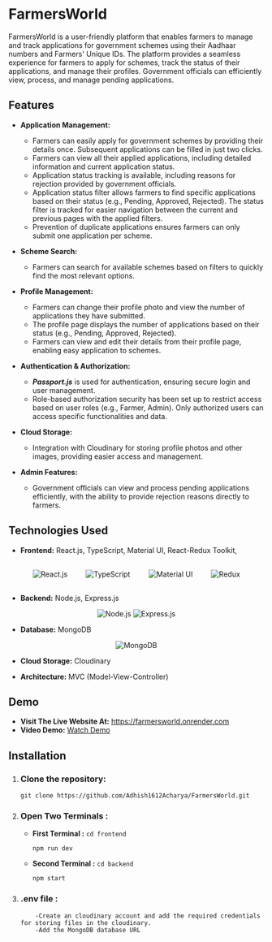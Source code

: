 # FarmersWorld

FarmersWorld is a user-friendly platform that enables farmers to manage and track applications for government schemes using their Aadhaar numbers and Farmers' Unique IDs. The platform provides a seamless experience for farmers to apply for schemes, track the status of their applications, and manage their profiles. Government officials can efficiently view, process, and manage pending applications.

## Features

- **Application Management:**

  - Farmers can easily apply for government schemes by providing their details once. Subsequent applications can be filled in just two clicks.
  - Farmers can view all their applied applications, including detailed information and current application status.
  - Application status tracking is available, including reasons for rejection provided by government officials.
  - Application status filter allows farmers to find specific applications based on their status (e.g., Pending, Approved, Rejected). The status filter is tracked for easier navigation between the current and previous pages with the applied filters.
  - Prevention of duplicate applications ensures farmers can only submit one application per scheme.

- **Scheme Search:**

  - Farmers can search for available schemes based on filters to quickly find the most relevant options.

- **Profile Management:**

  - Farmers can change their profile photo and view the number of applications they have submitted.
  - The profile page displays the number of applications based on their status (e.g., Pending, Approved, Rejected).
  - Farmers can view and edit their details from their profile page, enabling easy application to schemes.

- **Authentication & Authorization:**

  - **_Passport.js_** is used for authentication, ensuring secure login and user management.
  - Role-based authorization security has been set up to restrict access based on user roles (e.g., Farmer, Admin). Only authorized users can access specific functionalities and data.

- **Cloud Storage:**

  - Integration with Cloudinary for storing profile photos and other images, providing easier access and management.

- **Admin Features:**
  - Government officials can view and process pending applications efficiently, with the ability to provide rejection reasons directly to farmers.

## Technologies Used

- **Frontend:** React.js, TypeScript, Material UI, React-Redux Toolkit,
<p align="center">
  <img style="margin:1rem;" src="https://img.icons8.com/color/48/000000/react-native.png" alt="React.js" />
  <img style="margin:1rem;" src="https://img.icons8.com/color/48/000000/typescript.png" alt="TypeScript" />
  <img style="margin:1rem;" src="https://img.icons8.com/color/48/000000/material-ui.png" alt="Material UI" />
  <img style="margin:1rem;" src="https://img.icons8.com/color/48/000000/redux.png" alt="Redux" />
  </p>

- **Backend:** Node.js, Express.js
<p align="center"> <img src="https://img.icons8.com/color/48/000000/nodejs.png" alt="Node.js" />
<img src="https://img.icons8.com/color/48/000000/express.png" alt="Express.js" />
</p>

- **Database:** MongoDB
<p align="center"><img src="https://img.icons8.com/color/48/000000/mongodb.png" alt="MongoDB" /></p>

- **Cloud Storage:** Cloudinary

- **Architecture:** MVC (Model-View-Controller)

## Demo

- **Visit The Live Website At:** https://farmersworld.onrender.com
- **Video Demo:** [Watch Demo](https://youtu.be/ZEScscVvZ4w)

## Installation

1.  ### Clone the repository:

    `git clone https://github.com/Adhish1612Acharya/FarmersWorld.git`

2.  ### Open Two Terminals :

    - **First Terminal :**
      `cd frontend`

      `npm run dev`

    - **Second Terminal :**
      `cd backend`

      `npm start`

3.  ### .env file :

            -Create an cloudinary account and add the required credentials for storing files in the cloudinary.
            -Add the MongoDB database URL
